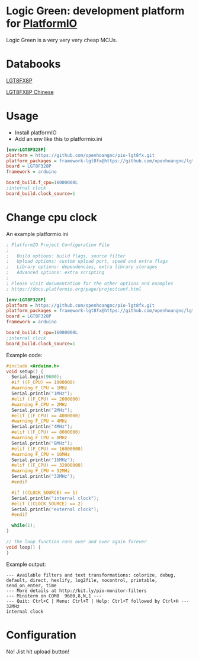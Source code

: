 # Logic Green: development platform for [PlatformIO](http://platformio.org/)

Logic Green is a very very very cheap MCUs.


# Databooks
[LGT8FX8P](https://www.avrfreaks.net/sites/default/files/forum_attachments/LGT8F88P%20LGT8F168P%20LGT8F328P%20translated.pdf)

[LGT8FX8P Chinese](http://www.lgtic.com/upload/lgt8fx8p/LGT8FX8P_databook_v1.0.4.pdf)

# Usage

- Install platformIO
- Add an env like this to platformio.ini
```ini
[env:LGT8F328P]
platform = https://github.com/openhoangnc/pio-lgt8fx.git
platform_packages = framework-lgt8fx@https://github.com/openhoangnc/lgt8fx.git
board = LGT8F328P
framework = arduino

board_build.f_cpu=16000000L
;internal clock
board_build.clock_source=1
```

# Change cpu clock

An example platformio.ini
``` ini
; PlatformIO Project Configuration File
;
;   Build options: build flags, source filter
;   Upload options: custom upload port, speed and extra flags
;   Library options: dependencies, extra library storages
;   Advanced options: extra scripting
;
; Please visit documentation for the other options and examples
; https://docs.platformio.org/page/projectconf.html

[env:LGT8F328P]
platform = https://github.com/openhoangnc/pio-lgt8fx.git
platform_packages = framework-lgt8fx@https://github.com/openhoangnc/lgt8fx.git
board = LGT8F328P
framework = arduino

board_build.f_cpu=16000000L
;internal clock
board_build.clock_source=1
```
Example code:
``` cpp
#include <Arduino.h>
void setup() {
  Serial.begin(9600);
  #if ((F_CPU) == 1000000)
  #warning F_CPU = 1MHz
  Serial.println("1MHz");
  #elif ((F_CPU) == 2000000)
  #warning F_CPU = 2MHz
  Serial.println("2MHz");
  #elif ((F_CPU) == 4000000)
  #warning F_CPU = 4MHz
  Serial.println("4MHz");
  #elif ((F_CPU) == 8000000)
  #warning F_CPU = 8MHz
  Serial.println("8MHz");
  #elif ((F_CPU) == 16000000)
  #warning F_CPU = 16MHz
  Serial.println("16MHz");
  #elif ((F_CPU) == 32000000)
  #warning F_CPU = 32MHz
  Serial.println("32MHz");
  #endif

  #if ((CLOCK_SOURCE) == 1)
  Serial.println("internal clock");
  #elif ((CLOCK_SOURCE) == 2)
  Serial.println("external clock");
  #endif

  while(1);
}

// the loop function runs over and over again forever
void loop() {
}
```

Example output:

```
--- Available filters and text transformations: colorize, debug, default, direct, hexlify, log2file, nocontrol, printable, send_on_enter, time
--- More details at http://bit.ly/pio-monitor-filters
--- Miniterm on COM8  9600,8,N,1 ---
--- Quit: Ctrl+C | Menu: Ctrl+T | Help: Ctrl+T followed by Ctrl+H ---
32MHz
internal clock
```

# Configuration

No! Jist hit upload button!
